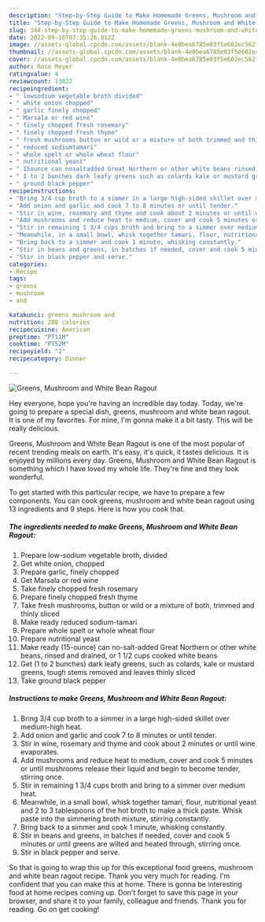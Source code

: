 ```yaml
---
description: "Step-by-Step Guide to Make Homemade Greens, Mushroom and White Bean Ragout"
title: "Step-by-Step Guide to Make Homemade Greens, Mushroom and White Bean Ragout"
slug: 344-step-by-step-guide-to-make-homemade-greens-mushroom-and-white-bean-ragout
date: 2022-09-16T07:35:26.912Z
image: //assets-global.cpcdn.com/assets/blank-4e0bea6785e03f5e602ec562f230caae08da540cada707380b4fe1bbebba43da.png
thumbnail: //assets-global.cpcdn.com/assets/blank-4e0bea6785e03f5e602ec562f230caae08da540cada707380b4fe1bbebba43da.png
cover: //assets-global.cpcdn.com/assets/blank-4e0bea6785e03f5e602ec562f230caae08da540cada707380b4fe1bbebba43da.png
author: Rose Meyer
ratingvalue: 4
reviewcount: 13822
recipeingredient:
- " lowsodium vegetable broth divided"
- " white onion chopped"
- " garlic finely chopped"
- " Marsala or red wine"
- " finely chopped fresh rosemary"
- " finely chopped fresh thyme"
- " fresh mushrooms button or wild or a mixture of both trimmed and thinly sliced"
- " reduced sodiumtamari"
- " whole spelt or whole wheat flour"
- " nutritional yeast"
- " 15ounce can nosaltadded Great Northern or other white beans rinsed and drained or 1 12 cups cooked white beans"
- " 1 to 2 bunches dark leafy greens such as colards kale or mustard greens tough stems removed and leaves thinly sliced"
- " ground black pepper"
recipeinstructions:
- "Bring 3/4 cup broth to a simmer in a large high-sided skillet over medium-high heat."
- "Add onion and garlic and cook 7 to 8 minutes or until tender."
- "Stir in wine, rosemary and thyme and cook about 2 minutes or until wine evaporates."
- "Add mushrooms and reduce heat to medium, cover and cook 5 minutes or until mushrooms release their liquid and begin to become tender, stirring once."
- "Stir in remaining 1 3/4 cups broth and bring to a simmer over medium heat."
- "Meanwhile, in a small bowl, whisk together tamari, flour, nutritional yeast and 2 to 3 tablespoons of the hot broth to make a thick paste.  Whisk paste into the simmering broth mixture, stirring constantly."
- "Bring back to a simmer and cook 1 minute, whisking constantly."
- "Stir in beans and greens, in batches if needed, cover and cook 5 minutes or until greens are wilted and heated through, stirring once."
- "Stir in black pepper and serve."
categories:
- Recipe
tags:
- greens
- mushroom
- and

katakunci: greens mushroom and 
nutrition: 208 calories
recipecuisine: American
preptime: "PT11M"
cooktime: "PT52M"
recipeyield: "2"
recipecategory: Dinner

---
```



![Greens, Mushroom and White Bean Ragout](//assets-global.cpcdn.com/assets/blank-4e0bea6785e03f5e602ec562f230caae08da540cada707380b4fe1bbebba43da.png)

Hey everyone, hope you're having an incredible day today. Today, we're going to prepare a special dish, greens, mushroom and white bean ragout. It is one of my favorites. For mine, I'm gonna make it a bit tasty. This will be really delicious.



Greens, Mushroom and White Bean Ragout is one of the most popular of recent trending meals on earth. It's easy, it's quick, it tastes delicious. It is enjoyed by millions every day. Greens, Mushroom and White Bean Ragout is something which I have loved my whole life. They're fine and they look wonderful.


To get started with this particular recipe, we have to prepare a few components. You can cook greens, mushroom and white bean ragout using 13 ingredients and 9 steps. Here is how you cook that.

<!--inarticleads1-->

##### The ingredients needed to make Greens, Mushroom and White Bean Ragout:

1. Prepare  low-sodium vegetable broth, divided
1. Get  white onion, chopped
1. Prepare  garlic, finely chopped
1. Get  Marsala or red wine
1. Take  finely chopped fresh rosemary
1. Prepare  finely chopped fresh thyme
1. Take  fresh mushrooms, button or wild or a mixture of both, trimmed and thinly sliced
1. Make ready  reduced sodium-tamari
1. Prepare  whole spelt or whole wheat flour
1. Prepare  nutritional yeast
1. Make ready  (15-ounce) can no-salt-added Great Northern or other white beans, rinsed and drained, or 1 1/2 cups cooked white beans
1. Get  (1 to 2 bunches) dark leafy greens, such as colards, kale or mustard greens, tough stems removed and leaves thinly sliced
1. Take  ground black pepper




<!--inarticleads2-->

##### Instructions to make Greens, Mushroom and White Bean Ragout:

1. Bring 3/4 cup broth to a simmer in a large high-sided skillet over medium-high heat.
1. Add onion and garlic and cook 7 to 8 minutes or until tender.
1. Stir in wine, rosemary and thyme and cook about 2 minutes or until wine evaporates.
1. Add mushrooms and reduce heat to medium, cover and cook 5 minutes or until mushrooms release their liquid and begin to become tender, stirring once.
1. Stir in remaining 1 3/4 cups broth and bring to a simmer over medium heat.
1. Meanwhile, in a small bowl, whisk together tamari, flour, nutritional yeast and 2 to 3 tablespoons of the hot broth to make a thick paste.  Whisk paste into the simmering broth mixture, stirring constantly.
1. Bring back to a simmer and cook 1 minute, whisking constantly.
1. Stir in beans and greens, in batches if needed, cover and cook 5 minutes or until greens are wilted and heated through, stirring once.
1. Stir in black pepper and serve.




So that is going to wrap this up for this exceptional food greens, mushroom and white bean ragout recipe. Thank you very much for reading. I'm confident that you can make this at home. There is gonna be interesting food at home recipes coming up. Don't forget to save this page in your browser, and share it to your family, colleague and friends. Thank you for reading. Go on get cooking!
